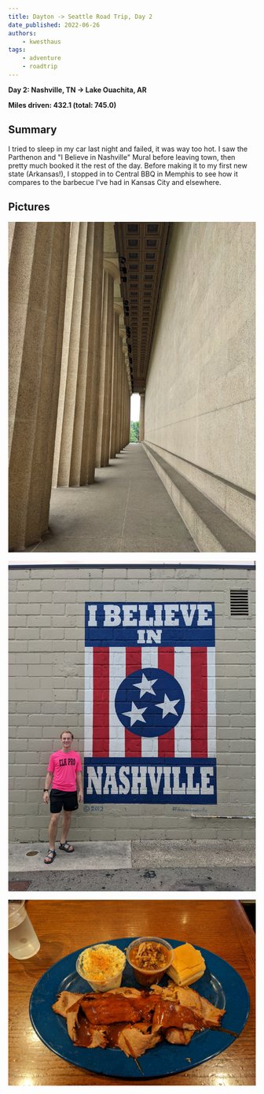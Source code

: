 ```yaml
---
title: Dayton -> Seattle Road Trip, Day 2
date_published: 2022-06-26
authors:
    - kwesthaus
tags:
    - adventure
    - roadtrip
---
```


**Day 2: Nashville, TN -> Lake Ouachita, AR**

**Miles driven: 432.1 (total: 745.0)**


## Summary

I tried to sleep in my car last night and failed, it was way too hot. I saw the Parthenon and "I Believe in Nashville" Mural before leaving town, then pretty much booked it the rest of the day. Before making it to my first new state (Arkansas!), I stopped in to Central BBQ in Memphis to see how it compares to the barbecue I've had in Kansas City and elsewhere.


## Pictures

![The Parthenon in Nashville](/public/images/dayton-seattle-road-trip-day-02/PXL_20220626_151912638.jpg)

!["I Believe in Nashville" Mural](/public/images/dayton-seattle-road-trip-day-02/PXL_20220626_155637881.MP.jpg)

![Trying out Memphis-style brisket at Central BBQ](/public/images/dayton-seattle-road-trip-day-02/PXL_20220626_223519129.jpg)


